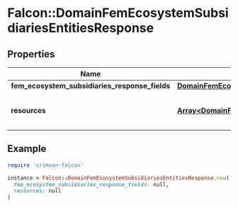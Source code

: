 # Falcon::DomainFemEcosystemSubsidiariesEntitiesResponse

## Properties

| Name | Type | Description | Notes |
| ---- | ---- | ----------- | ----- |
| **fem_ecosystem_subsidiaries_response_fields** | [**DomainFemEcosystemSubsidiariesResponseFields**](DomainFemEcosystemSubsidiariesResponseFields.md) |  |  |
| **resources** | [**Array&lt;DomainFemEcosystemSubsidiary&gt;**](DomainFemEcosystemSubsidiary.md) | Contains entities returned by the API |  |

## Example

```ruby
require 'crimson-falcon'

instance = Falcon::DomainFemEcosystemSubsidiariesEntitiesResponse.new(
  fem_ecosystem_subsidiaries_response_fields: null,
  resources: null
)
```

